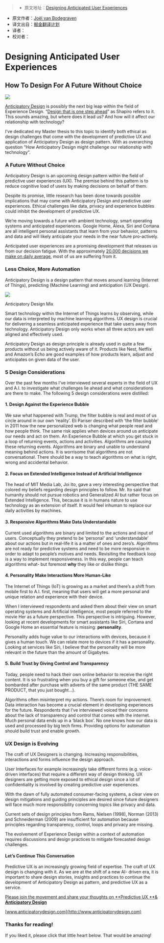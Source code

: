 > * 原文地址：[Designing Anticipated User Experiences](https://uxdesign.cc/designing-anticipated-user-experiences-c419b574a417#.k46dd8myv)
* 原文作者：[Joël van Bodegraven](https://uxdesign.cc/@jvb_nl?source=post_header_lockup)
* 译文出自：[掘金翻译计划](https://github.com/xitu/gold-miner)
* 译者：
* 校对者：

# Designing Anticipated User Experiences #

## How To Design For A Future Without Choice ##

<img class="progressiveMedia-noscript js-progressiveMedia-inner" src="https://cdn-images-1.medium.com/max/2000/1*nJbVyR1EpTAATNqVkn3xeA.png">

[Anticipatory Design](https://www.anticipatorydesign.com/)  is possibly the next big leap within the field of Experience Design. “[Design that is one step ahead](https://www.fastcodesign.com/3045039/the-next-big-thing-in-design-fewer-choices)” as Shapiro refers to it. This sounds amazing, but where does it lead us? And how will it affect our relationship with technology?

I’ve dedicated my Master thesis to this topic to identify both ethical as design challenges that come with the development of predictive UX and application of Anticipatory Design as design pattern. With as overarching question “How Anticipatory Design might challenge our relationship with technology”.

### A Future Without Choice ###

Anticipatory Design is an upcoming design pattern within the field of predictive user experiences (UX). The premise behind this pattern is to reduce cognitive load of users by making decisions on behalf of them.

Despite its promise, little research has been done towards possible implications that may come with Anticipatory Design and predictive user experiences. Ethical challenges like data, privacy and experience bubbles could inhibit the development of predictive UX.

We’re moving towards a future with ambient technology, smart operating systems and anticipated experiences. Google Home, Alexa, Siri and Cortana are all intelligent personal assistants that learn from your behavior, patterns and data and will likely anticipate your needs in the near future pro-actively.

Anticipated user experiences are a promising development that releases us from our decision fatigue. With the approximately [20.000 decisions we make on daily average](http://www.nytimes.com/2011/08/21/magazine/do-you-suffer-from-decision-fatigue.html?_r=1), most of us are suffering from it.

### Less Choice, More Automation ###

Anticipatory Design is a design pattern that moves around learning (Internet of Things), predicting (Machine Learning) and anticipation (UX Design).

<img class="progressiveMedia-noscript js-progressiveMedia-inner" src="https://cdn-images-1.medium.com/max/800/1*7L5dA1Cqb8Jz5aU1X900BA.png">

Anticipatory Design Mix

Smart technology within the Internet of Things learns by observing, while our data is interpreted by machine learning algorithms. UX design is crucial for delivering a seamless anticipated experience that take users away from technology. Anticipatory Design only works when all three actors are well aligned and effectively used.

Anticipatory Design as design principle is already used in quite a few products without us being actively aware of it. Products like Nest, Netflix and Amazon’s Echo are good examples of how products learn, adjust and anticipates on given data of the user.

### 5 Design Considerations ###

Over the past few months I’ve interviewed several experts in the field of UX and A.I. to investigate what challenges lie ahead and what considerations are there to make. The following 5 design considerations were distilled:

#### 1. Design Against the Experience Bubble ####

We saw what happened with Trump, the filter bubble is real and most of us circle around in our own ‘reality’. Eli Pariser described with ‘the filter bubble’ in 2011 how the new personalized web is changing what people read and how people think. The same risk applies when devices around us anticipate our needs and act on them. An Experience Bubble at which you get stuck in a loop of returning events, actions and activities. Algorithms are causing these returning events. Algorithms are binary and unable to understand meaning behind actions. It is worrisome that algorithms are not conversational. There should be a way to teach algorithms on what is right, wrong and accidental behavior.

#### **2. Focus on Extended Intelligence Instead of Artificial Intelligence** ####

The head of MIT Media Lab, Joi Ito, gave a very interesting perspective that colored my beliefs regarding design principles to follow. Mr. Ito said that humanity should not pursue robotics and Generalized AI but rather focus on Extended Intelligence. This, because it is in humans nature to use technology as an extension of itself. It would feel inhuman to replace our daily activities by machines.

#### 3. **Responsive Algorithms Make Data Understandable** ####

Current used algorithms are binary and limited to the actions and input of users. Conceptually they pretend to be ‘personal’ and ‘understandable’ about our actions but in real-life it is a matter of ones and zero’s. Algorithms are not ready for predictive systems and need to be more responsive in order to adapt to people’s motives and needs. Revisiting the feedback loop is a way to implement responsiveness. In this way, people can teach algorithms what- but foremost **why** they like or dislike things.

#### **4. Personality Make Interactions More Human-Like** ####

The Internet of Things (IoT) is growing as a market and there’s a shift from mobile first to A.I. first, meaning that users will get a more personal and unique relation and experience with their device.

When I interviewed respondents and asked them about their view on smart operating systems and Artificial Intelligence, most people referred to the movie Her as a future perspective. This perspective is intriguing. However, looking at recent developments for smart assistants like Siri, Cortana and Google Home an essential feature is missing: **personality**.

Personality adds huge value to our interactions with devices, because it gives a human touch. We can relate more to devices if it has a personality. Looking at services like Siri, I believe that the personality will be more relevant in the future than the amount of Gigabytes.

#### 5. Build Trust by Giving Control and Transparency ####

Today, people need to hack their own online behavior to receive the right content. It is so frustrating when you buy a gift for someone else, and get bombarded after purchase with adverts of the same product (THE SAME PRODUCT, that you just bought…).

Algorithms often misinterpret my actions. There’s room for improvement. Data interaction has become a crucial element in developing experiences for the future. Respondents that I’ve interviewed voiced their concerns about the lack of transparency and control that comes with the internet. Much personal data ends up in a ‘black box’. No one knows how our data is used and processed by big tech firms. Providing options for automation should build trust and enable growth.

### UX Design is Evolving ###

The craft of UX Designers is changing. Increasing responsibilities, interactions and forms influence the design approach.

User Interfaces for example increasingly take different forms (e.g. voice-driven interfaces) that require a different way of design thinking. UX designers are getting more exposed to ethical design since a lot of confidentiality is involved by creating predictive user experiences.

With the dawn of fully automated consumer-facing systems, a clear view on design mitigations and guiding principles are desired since future designers will face much more responsibility concerning topics like privacy and data.

Current sets of design principles from Rams, Nielsen (1998), Norman (2013) and Schneiderman (2009) are insufficient for automation because principles regarding transparency, control, loops and privacy are missing.

The evolvement of Experience Design within a context of automation requires discussions and design practices to mitigate forecasted design challenges.

#### Let’s Continue This Conversation ####

Predictive UX is an increasingly growing field of expertise. The craft of UX design is changing with it. As we are at the shift of a new AI- driven era, it is important to share design stories, insights and practices to continue the development of Anticipatory Design as pattern, and predictive UX as a service.

[Please join the movement and share your thoughts on **Predictive UX **& **Anticipatory Design**](http://www.anticipatorydesign.com)

[www.anticipatorydesign.com](http://www.anticipatorydesign.com)

### Thanks for reading! ###

If you liked it, please click that little heart below. That would be amazing!

